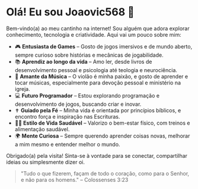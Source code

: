 # Olá! Eu sou Joaovic568 👋

Bem-vindo(a) ao meu cantinho na internet! Sou alguém que adora explorar conhecimento, tecnologia e criatividade. Aqui vai um pouco sobre mim:

- 🎮 **Entusiasta de Games** – Gosto de jogos imersivos e de mundo aberto, sempre curioso sobre histórias e mecânicas de jogabilidade.  
- 📚 **Aprendiz ao longo da vida** – Amo ler, desde livros de desenvolvimento pessoal e psicologia até teologia e neurociência.  
- 🎸 **Amante da Música** – O violão é minha paixão, e gosto de aprender e tocar músicas, especialmente para devoção pessoal e ministério na igreja.  
- 💻 **Futuro Programador** – Estou explorando programação e desenvolvimento de jogos, buscando criar e inovar.  
- ✝️ **Guiado pela Fé** – Minha vida é orientada por princípios bíblicos, e encontro força e inspiração nas Escrituras.  
- 🏋️‍♂️ **Estilo de Vida Saudável** – Valorizo o bem-estar físico, com treinos e alimentação saudável.  
- 🌍 **Mente Curiosa** – Sempre querendo aprender coisas novas, melhorar a mim mesmo e entender melhor o mundo.

Obrigado(a) pela visita! Sinta-se à vontade para se conectar, compartilhar ideias ou simplesmente dizer oi.  

> "Tudo o que fizerem, façam de todo o coração, como para o Senhor, e não para os homens." – Colossenses 3:23
